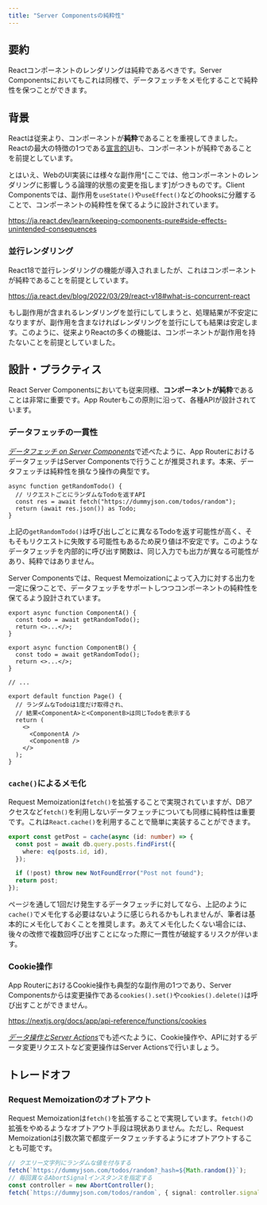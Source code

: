 ```yaml
---
title: "Server Componentsの純粋性"
---
```


## 要約

Reactコンポーネントのレンダリングは純粋であるべきです。Server Componentsにおいてもこれは同様で、データフェッチをメモ化することで純粋性を保つことができます。

## 背景

Reactは従来より、コンポーネントが**純粋**であることを重視してきました。Reactの最大の特徴の1つである[宣言的UI](https://ja.react.dev/learn/reacting-to-input-with-state#how-declarative-ui-compares-to-imperative)も、コンポーネントが純粋であることを前提としています。

とはいえ、WebのUI実装には様々な副作用^[ここでは、他コンポーネントのレンダリングに影響しうる論理的状態の変更を指します]がつきものです。Client Componentsでは、副作用を`useState()`や`useEffect()`などのhooksに分離することで、コンポーネントの純粋性を保てるように設計されています。

https://ja.react.dev/learn/keeping-components-pure#side-effects-unintended-consequences

### 並行レンダリング

React18で並行レンダリングの機能が導入されましたが、これはコンポーネントが純粋であることを前提としています。

https://ja.react.dev/blog/2022/03/29/react-v18#what-is-concurrent-react

もし副作用が含まれるレンダリングを並行にしてしまうと、処理結果が不安定になりますが、副作用を含まなければレンダリングを並行にしても結果は安定します。このように、従来よりReactの多くの機能は、コンポーネントが副作用を持たないことを前提としていました。

## 設計・プラクティス

React Server Componentsにおいても従来同様、**コンポーネントが純粋**であることは非常に重要です。App Routerもこの原則に沿って、各種APIが設計されています。

### データフェッチの一貫性

[_データフェッチ on Server Components_](part_1_server_components)で述べたように、App RouterにおけるデータフェッチはServer Componentsで行うことが推奨されます。本来、データフェッチは純粋性を損なう操作の典型です。

```tsx
async function getRandomTodo() {
  // リクエストごとにランダムなTodoを返すAPI
  const res = await fetch("https://dummyjson.com/todos/random");
  return (await res.json()) as Todo;
}
```

上記の`getRandomTodo()`は呼び出しごとに異なるTodoを返す可能性が高く、そもそもリクエストに失敗する可能性もあるため戻り値は不安定です。このようなデータフェッチを内部的に呼び出す関数は、同じ入力でも出力が異なる可能性があり、純粋ではありません。

Server Componentsでは、Request Memoizationによって入力に対する出力を一定に保つことで、データフェッチをサポートしつつコンポーネントの純粋性を保てるよう設計されています。

```tsx
export async function ComponentA() {
  const todo = await getRandomTodo();
  return <>...</>;
}

export async function ComponentB() {
  const todo = await getRandomTodo();
  return <>...</>;
}

// ...

export default function Page() {
  // ランダムなTodoは1度だけ取得され、
  // 結果<ComponentA>と<ComponentB>は同じTodoを表示する
  return (
    <>
      <ComponentA />
      <ComponentB />
    </>
  );
}
```

### `cache()`によるメモ化

Request Memoizationは`fetch()`を拡張することで実現されていますが、DBアクセスなど`fetch()`を利用しないデータフェッチについても同様に純粋性は重要です。これは`React.cache()`を利用することで簡単に実装することができます。

```ts
export const getPost = cache(async (id: number) => {
  const post = await db.query.posts.findFirst({
    where: eq(posts.id, id),
  });

  if (!post) throw new NotFoundError("Post not found");
  return post;
});
```

ページを通して1回だけ発生するデータフェッチに対してなら、上記のように`cache()`でメモ化する必要はないように感じられるかもしれませんが、筆者は基本的にメモ化しておくことを推奨します。あえてメモ化したくない場合には、後々の改修で複数回呼び出すことになった際に一貫性が破綻するリスクが伴います。

### Cookie操作

App RouterにおけるCookie操作も典型的な副作用の1つであり、Server Componentsからは変更操作である`cookies().set()`や`cookies().delete()`は呼び出すことができません。

https://nextjs.org/docs/app/api-reference/functions/cookies

[_データ操作とServer Actions_](part_3_data_mutation)でも述べたように、Cookie操作や、APIに対するデータ変更リクエストなど変更操作はServer Actionsで行いましょう。

## トレードオフ

### Request Memoizationのオプトアウト

Request Memoizationは`fetch()`を拡張することで実現しています。`fetch()`の拡張をやめるようなオプトアウト手段は現状ありません。ただし、Request Memoizationは引数次第で都度データフェッチするようにオプトアウトすることも可能です。

```ts
// クエリー文字列にランダムな値を付与する
fetch(`https://dummyjson.com/todos/random?_hash=${Math.random()}`);
// 毎回異なるAbortSignalインスタンスを指定する
const controller = new AbortController();
fetch(`https://dummyjson.com/todos/random`, { signal: controller.signal });
```
